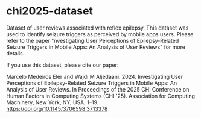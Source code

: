 # chi2025-dataset
Dataset of user reviews associated with reflex epilepsy. This dataset was used to identify seizure triggers as perceived by mobile apps users. Please refer to the paper "nvestigating User Perceptions of Epilepsy-Related Seizure Triggers in Mobile Apps: An Analysis of User Reviews" for more details.

If you use this dataset, please cite our paper:

Marcelo Medeiros Eler and Wajdi M Aljedaani. 2024. Investigating User Perceptions of Epilepsy-Related Seizure Triggers in Mobile Apps: An Analysis of User Reviews. In Proceedings of the 2025 CHI Conference on Human Factors in Computing Systems (CHI '25). Association for Computing Machinery, New York, NY, USA, 1–19. https://doi.org/10.1145/3706598.3713378

